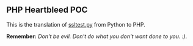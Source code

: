 ## PHP Heartbleed POC

This is the translation of [ssltest.py](http://pastebin.com/WmxzjkXJ "SSLTest.py") from Python to PHP. 

**Remember:** *Don't be evil. Don't do what you don't want done to you. :)*.
